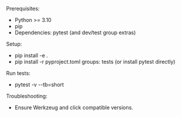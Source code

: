Prerequisites:
- Python >= 3.10
- pip
- Dependencies: pytest (and dev/test group extras)

Setup:
- pip install -e .
- pip install -r pyproject.toml groups: tests (or install pytest directly)

Run tests:
- pytest -v --tb=short

Troubleshooting:
- Ensure Werkzeug and click compatible versions.

